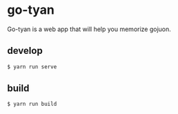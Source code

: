 # go-tyan

Go-tyan is a web app that will help you memorize gojuon.

## develop

```bash
$ yarn run serve
```

## build

```bash
$ yarn run build
```
